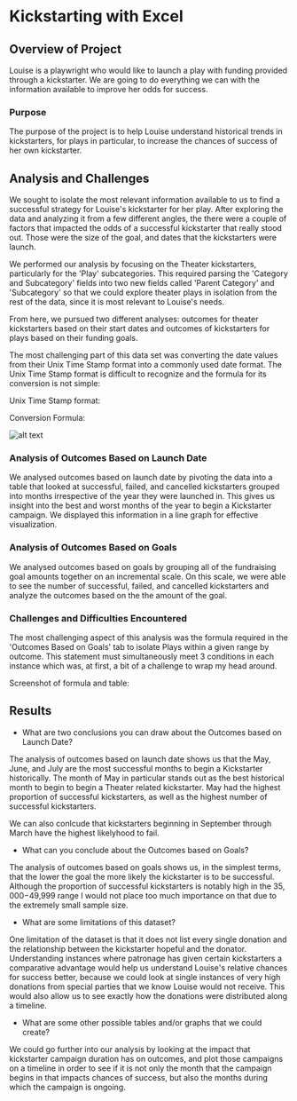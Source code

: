 # Kickstarting with Excel

## **Overview of Project**

Louise is a playwright who would like to launch a play with funding provided through a kickstarter. We are going to do everything we can with the information available to improve her odds for success.

### **Purpose**

The purpose of the project is to help Louise understand historical trends in kickstarters, for plays in particular, to increase the chances of success of her own kickstarter.

## **Analysis and Challenges**

We sought to isolate the most relevant information available to us to find a successful strategy for Louise's kickstarter for her play. After exploring the data and analyzing it from a few different angles, the there were a couple of factors that impacted the odds of a successful kickstarter that really stood out. Those were the size of the goal, and dates that the kickstarters were launch.

We performed our analysis by focusing on the Theater kickstarters, particularly for the 'Play' subcategories. This required parsing the 'Category and Subcategory' fields into two new fields  called 'Parent Category' and 'Subcategory' so that we could explore theater plays in isolation from the rest of the data, since it is most relevant to Louise's needs.

From here, we pursued two different analyses: outcomes for theater kickstarters based on their start dates and outcomes of kickstarters for plays based on their funding goals.

The most challenging part of this data set was converting the date values from their Unix Time Stamp format into a commonly used date format. The Unix Time Stamp format is difficult to recognize and the formula for its conversion is not simple:

Unix Time Stamp format:

Conversion Formula:

![alt text](https://user-images.githubusercontent.com/75325334/102724340-df359080-42dc-11eb-9150-88cfaefe4a27.PNG)

### **Analysis of Outcomes Based on Launch Date**

We analysed outcomes based on launch date by pivoting the data into a table that looked at successful, failed, and cancelled kickstarters grouped
into months irrespective of the year they were launched in. This gives us insight into the best and worst months of the year to begin a Kickstarter
campaign. We displayed this information in a line graph for effective visualization.



### **Analysis of Outcomes Based on Goals**

We analysed outcomes based on goals by grouping all of the fundraising goal amounts together on an incremental scale. On this scale, we were
able to see the number of successful, failed, and cancelled kickstarters and analyze the outcomes based on the the amount of the goal. 

### **Challenges and Difficulties Encountered**

The most challenging aspect of this analysis was the formula required in the 'Outcomes Based on Goals' tab to isolate Plays within a given range
by outcome. This statement must simultaneously meet 3 conditions in each instance which was, at first, a bit of a challenge to wrap my head around.

Screenshot of formula and table:

## **Results**

- What are two conclusions you can draw about the Outcomes based on Launch Date?

The analysis of outcomes based on launch date shows us that the May, June, and July are the most successful months to begin a Kickstarter historically.
The month of May in particular stands out as the best historical month to begin to begin a Theater related kickstarter. May had the highest proportion of successful kickstarters, as well as the highest number of successful kickstarters. 

We can also conlcude that kickstarters beginning in September through March have the highest likelyhood to fail.

- What can you conclude about the Outcomes based on Goals?

The analysis of outcomes based on goals shows us, in the simplest terms, that the lower the goal the more likely the kickstarter is to be successful.
Although the proportion of successful kickstarters is notably high in the $35,000-$49,999 range I would not place too much importance on that due to the 
extremely small sample size.

- What are some limitations of this dataset?

One limitation of the dataset is that it does not list every single donation and the relationship between the kickstarter hopeful and the donator.
Understanding instances where patronage has given certain kickstarters a comparative advantage would help us understand Louise's relative chances for success better,
because we could look at single instances of very high donations from special parties that we know Louise would not receive. This would also allow us to see exactly how the donations were distributed along a timeline.

- What are some other possible tables and/or graphs that we could create?

We could go further into our analysis by looking at the impact that kickstarter campaign duration has on outcomes, and plot those campaigns on a timeline in order to see
if it is not only the month that the campaign begins in that impacts chances of success, but also the months during which the campaign is ongoing.
